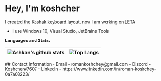 # Hey, I'm koshcher
I created the [Koshak keyboard layout](https://koshcher.github.io/koshak-layout), now I am working on [LETA](https://github.com/Koshcher/LETA)
- I use Windows 10, Visual Studio, JetBrains Tools

**Languages and Stats:**

| ![Ashkan's github stats](https://github-readme-stats.vercel.app/api?username=Koshcher&show_icons=true&hide=contribs,issues&title_color=fff&icon_color=79ff97&text_color=9f9f9f&bg_color=151515) | ![Top Langs](https://github-readme-stats.vercel.app/api/top-langs/?username=Koshcher&theme=dracula&layout=compact&title_color=fff&icon_color=79ff97&text_color=9f9f9f&bg_color=151515) |
| ------------- | ------------- |

<div>
## Contact Information
- Email - romankoshchey@gmail.com
- Discord - Koshcher#7607
- LinkedIn - https://www.linkedin.com/in/roman-koshchey-0a7a03223/
</div>
